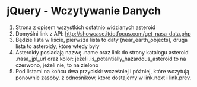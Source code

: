 # jQuery - Wczytywanie Danych

1. Strona z opisem wszystkich ostatnio widzianych asteroid
2. Domyślni link z API: http://showcase.itdotfocus.com/get_nasa_data.php
3. Będzie lista w liście, pierwsza lista to daty (near_earth_objects), druga lista to asteroidy, które wtedy były
4. Asteroidy posiadają nazwę .name oraz link do strony katalogu asteroid .nasa_jpl_url oraz kolor: jeżeli .is_potantially_hazardous_asteroid to na czerwono, jeżeli nie, to na zielono
5. Pod listami na końcu dwa przyciski: wcześniej i później, które wczytują ponownie zasoby, z odnośników, ktore dostajemy w link.next i link.prev.
